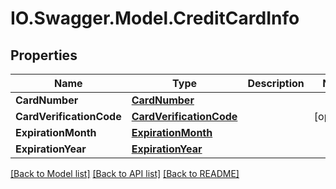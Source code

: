 # IO.Swagger.Model.CreditCardInfo
## Properties

Name | Type | Description | Notes
------------ | ------------- | ------------- | -------------
**CardNumber** | [**CardNumber**](CardNumber.md) |  | 
**CardVerificationCode** | [**CardVerificationCode**](CardVerificationCode.md) |  | [optional] 
**ExpirationMonth** | [**ExpirationMonth**](ExpirationMonth.md) |  | 
**ExpirationYear** | [**ExpirationYear**](ExpirationYear.md) |  | 

[[Back to Model list]](../README.md#documentation-for-models) [[Back to API list]](../README.md#documentation-for-api-endpoints) [[Back to README]](../README.md)

